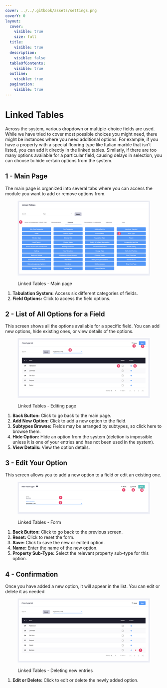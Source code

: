 ```yaml
---
cover: ../../.gitbook/assets/settings.png
coverY: 0
layout:
  cover:
    visible: true
    size: full
  title:
    visible: true
  description:
    visible: false
  tableOfContents:
    visible: true
  outline:
    visible: true
  pagination:
    visible: true
---
```


# Linked Tables

Across the system, various dropdown or multiple-choice fields are used. While we have tried to cover most possible choices you might need, there might be instances where you need additional options. For example, if you have a property with a special flooring type like Italian marble that isn't listed, you can add it directly in the linked tables. Similarly, if there are too many options available for a particular field, causing delays in selection, you can choose to hide certain options from the system.

## **1 - Main Page**

The main page is organized into several tabs where you can access the module you want to add or remove options from.

<figure><img src="../../.gitbook/assets/Linked Tables - Main page" alt=""><figcaption><p>Linked Tables - Main page</p></figcaption></figure>

1. **Tabulation System:** Access six different categories of fields.
2. **Field Options:** Click to access the field options.

## **2 - List of All Options for a Field**

This screen shows all the options available for a specific field. You can add new options, hide existing ones, or view details of the options.

<figure><img src="../../.gitbook/assets/Linked Tables - Editing page" alt=""><figcaption><p>Linked Tables - Editing page</p></figcaption></figure>

1. **Back Button:** Click to go back to the main page.
2. **Add New Option:** Click to add a new option to the field.
3. **Subtypes Browse:** Fields may be arranged by subtypes, so click here to browse them.
4. **Hide Option:** Hide an option from the system (deletion is impossible unless it is one of your entries and has not been used in the system).
5. **View Details:** View the option details.

## **3 - Edit Your Option**

This screen allows you to add a new option to a field or edit an existing one.

<figure><img src="../../.gitbook/assets/Linked Tables - Form" alt=""><figcaption><p>Linked Tables - Form</p></figcaption></figure>

1. **Back Button:** Click to go back to the previous screen.
2. **Reset:** Click to reset the form.
3. **Save:** Click to save the new or edited option.
4. **Name:** Enter the name of the new option.
5. **Property Sub-Type:** Select the relevant property sub-type for this option.

## **4 - Confirmation**

Once you have added a new option, it will appear in the list. You can edit or delete it as needed

<figure><img src="../../.gitbook/assets/Linked Tables - Deleting new entries" alt=""><figcaption><p>Linked Tables - Deleting new entries</p></figcaption></figure>

1. **Edit or Delete:** Click to edit or delete the newly added option.
